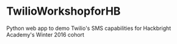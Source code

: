 # TwilioWorkshopforHB
Python web app to demo Twilio's SMS capabilities for Hackbright Academy's Winter 2016 cohort
